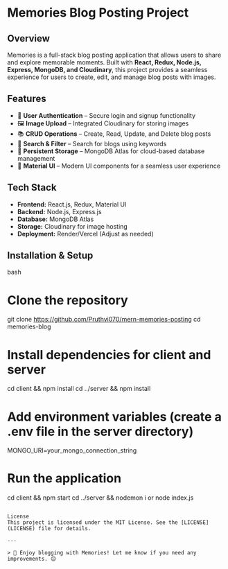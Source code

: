 # Memories Blog Posting Project

## Overview
Memories is a full-stack blog posting application that allows users to share and explore memorable moments. Built with **React, Redux, Node.js, Express, MongoDB, and Cloudinary**, this project provides a seamless experience for users to create, edit, and manage blog posts with images.

## Features
- 📝 **User Authentication** – Secure login and signup functionality
- 🖼 **Image Upload** – Integrated Cloudinary for storing images
- 📚 **CRUD Operations** – Create, Read, Update, and Delete blog posts
- 🔎 **Search & Filter** – Search for blogs using keywords
- 💾 **Persistent Storage** – MongoDB Atlas for cloud-based database management
- 🎨 **Material UI** – Modern UI components for a seamless user experience

## Tech Stack
- **Frontend:** React.js, Redux, Material UI
- **Backend:** Node.js, Express.js
- **Database:** MongoDB Atlas
- **Storage:** Cloudinary for image hosting
- **Deployment:** Render/Vercel (Adjust as needed)

## Installation & Setup
bash
# Clone the repository
git clone https://github.com/Pruthvi070/mern-memories-posting
cd memories-blog

# Install dependencies for client and server
cd client && npm install
cd ../server && npm install

# Add environment variables (create a .env file in the server directory)
MONGO_URI=your_mongo_connection_string


# Run the application
cd client && npm start
cd ../server && nodemon i or node index.js
```

License
This project is licensed under the MIT License. See the [LICENSE](LICENSE) file for details.

---

> 🚀 Enjoy blogging with Memories! Let me know if you need any improvements. 😊
